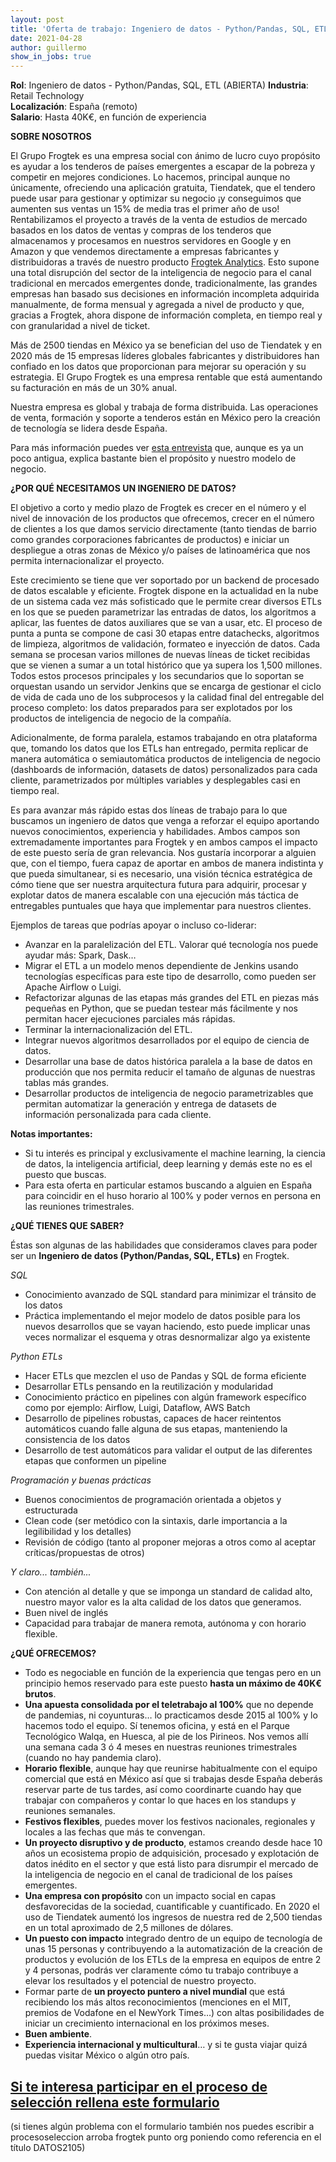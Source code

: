 ```yaml
---
layout: post
title: 'Oferta de trabajo: Ingeniero de datos - Python/Pandas, SQL, ETL (ABIERTA)'
date: 2021-04-28 
author: guillermo
show_in_jobs: true
---
```


**Rol**: Ingeniero de datos - Python/Pandas, SQL, ETL (ABIERTA)
**Industria**: Retail Technology  
**Localización**: España (remoto)  
**Salario**: Hasta 40K€, en función de experiencia

**SOBRE NOSOTROS**

El Grupo Frogtek es una empresa social con ánimo de lucro cuyo propósito es ayudar a los tenderos de países emergentes a escapar de la pobreza y competir en mejores condiciones. Lo hacemos, principal aunque no únicamente, ofreciendo una aplicación gratuita, Tiendatek, que el tendero puede usar para gestionar y optimizar su negocio ¡y conseguimos que aumenten sus ventas un 15% de media tras el primer año de uso! Rentabilizamos el proyecto a través de la venta de estudios de mercado basados en los datos de ventas y compras de los tenderos que almacenamos y procesamos en nuestros servidores en Google y en Amazon y que vendemos directamente a empresas fabricantes y distribuidoras a través de nuestro producto [Frogtek Analytics](https://frogtek.org/analytics/). Esto supone una total disrupción del sector de la inteligencia de negocio para el canal tradicional en mercados emergentes donde, tradicionalmente, las grandes empresas han basado sus decisiones en información incompleta adquirida manualmente, de forma mensual y agregada a nivel de producto y que, gracias a Frogtek, ahora dispone de información completa, en tiempo real y con granularidad a nivel de ticket.

Más de 2500 tiendas en México ya se benefician del uso de Tiendatek y en 2020 más de 15 empresas líderes globales fabricantes y distribuidores han confiado en los datos que proporcionan para mejorar su operación y su estrategia. El Grupo Frogtek es una empresa rentable que está aumentando su facturación en más de un 30% anual.

Nuestra empresa es global y trabaja de forma distribuida. Las operaciones de venta, formación y soporte a tenderos están en México pero la creación de tecnología se lidera desde España.

Para más información puedes ver [esta entrevista](https://www.youtube.com/watch?v=BoDtuEUO328) que, aunque es ya un poco antigua, explica bastante bien el propósito y nuestro modelo de negocio.

**¿POR QUÉ NECESITAMOS UN INGENIERO DE DATOS?**

El objetivo a corto y medio plazo de Frogtek es crecer en el número y el nivel de innovación de los productos que ofrecemos, crecer en el número de clientes a los que damos servicio directamente (tanto tiendas de barrio como grandes corporaciones fabricantes de productos) e iniciar un despliegue a otras zonas de México y/o países de latinoamérica que nos permita internacionalizar el proyecto. 

Este crecimiento se tiene que ver soportado por un backend de procesado de datos escalable y eficiente. Frogtek dispone en la actualidad en la nube de un sistema cada vez más sofisticado que le permite crear diversos ETLs en los que se pueden parametrizar las entradas de datos, los algoritmos a aplicar, las fuentes de datos auxiliares que se van a usar, etc. El proceso de punta a punta se compone de casi 30 etapas entre datachecks, algoritmos de limpieza, algoritmos de validación, formateo e inyección de datos. Cada semana se procesan varios millones de nuevas líneas de ticket recibidas que se vienen a sumar a un total histórico que ya supera los 1,500 millones. Todos estos procesos principales y los secundarios que lo soportan se orquestan usando un servidor Jenkins que se encarga de gestionar el ciclo de vida de cada uno de los subprocesos y la calidad final del entregable del proceso completo: los datos preparados para ser explotados por los productos de inteligencia de negocio de la compañía.

Adicionalmente, de forma paralela, estamos trabajando en otra plataforma que, tomando los datos que los ETLs han entregado, permita replicar de manera automática o semiautomática productos de inteligencia de negocio (dashboards de información, datasets de datos) personalizados para cada cliente, parametrizados por múltiples variables y desplegables casi en tiempo real.

Es para avanzar más rápido estas dos líneas de trabajo para lo que buscamos un ingeniero de datos que venga a reforzar el equipo aportando nuevos conocimientos, experiencia y habilidades. Ambos campos son extremadamente importantes para Frogtek y en ambos campos el impacto de este puesto sería de gran relevancia. Nos gustaría incorporar a alguien que, con el tiempo, fuera capaz de aportar en ambos de manera indistinta y que pueda simultanear, si es necesario, una visión técnica estratégica de cómo tiene que ser nuestra arquitectura futura para adquirir, procesar y explotar datos de manera escalable con una ejecución más táctica de entregables puntuales que haya que implementar para nuestros clientes.

Ejemplos de tareas que podrías apoyar o incluso co-liderar:

- Avanzar en la paralelización del ETL. Valorar qué tecnología nos puede ayudar más: Spark, Dask…
- Migrar el ETL a un modelo menos dependiente de Jenkins usando tecnologías específicas para este tipo de desarrollo, como pueden ser Apache Airflow o Luigi.
- Refactorizar algunas de las etapas más grandes del ETL en piezas más pequeñas en Python, que se puedan testear más fácilmente y nos permitan hacer ejecuciones parciales más rápidas.
- Terminar la internacionalización del ETL.
- Integrar nuevos algoritmos desarrollados por el equipo de ciencia de datos.
- Desarrollar una base de datos histórica paralela a la base de datos en producción que nos permita reducir el tamaño de algunas de nuestras tablas más grandes.
- Desarrollar productos de inteligencia de negocio parametrizables que permitan automatizar la generación y entrega de datasets de información personalizada para cada cliente.

**Notas importantes:** 
- Si tu interés es principal y exclusivamente el machine learning, la ciencia de datos, la inteligencia artificial, deep learning y demás este no es el puesto que buscas.
- Para esta oferta en particular estamos buscando a alguien en España para coincidir en el huso horario al 100% y poder vernos en persona en las reuniones trimestrales.

**¿QUÉ TIENES QUE SABER?**

Éstas son algunas de las habilidades que consideramos claves para poder ser un **Ingeniero de datos (Python/Pandas, SQL, ETLs)** en Frogtek.

*SQL*

- Conocimiento avanzado de SQL standard para minimizar el tránsito de los datos
- Práctica implementando el mejor modelo de datos posible para los nuevos desarrollos que se vayan haciendo, esto puede implicar unas veces normalizar el esquema y otras desnormalizar algo ya existente

*Python ETLs*

- Hacer ETLs que mezclen el uso de Pandas y SQL de forma eficiente
- Desarrollar ETLs pensando en la reutilización y modularidad
- Conocimiento práctico en pipelines con algún framework específico como por ejemplo: Airflow, Luigi, Dataflow, AWS Batch
- Desarrollo de pipelines robustas, capaces de hacer reintentos automáticos cuando falle alguna de sus etapas, manteniendo la consistencia de los datos
- Desarrollo de test automáticos para validar el output de las diferentes etapas que conformen un pipeline

*Programación y buenas prácticas*

- Buenos conocimientos de programación orientada a objetos y estructurada
- Clean code (ser metódico con la sintaxis, darle importancia a la legilibilidad y los detalles)
- Revisión de código (tanto al proponer mejoras a otros como al aceptar críticas/propuestas de otros)

*Y claro... también...*

- Con atención al detalle y que se imponga un standard de calidad alto, nuestro mayor valor es la alta calidad de los datos que generamos.
- Buen nivel de inglés
- Capacidad para trabajar de manera remota, autónoma y con horario flexible.

**¿QUÉ OFRECEMOS?**

- Todo es negociable en función de la experiencia que tengas pero en un principio hemos reservado para este puesto **hasta un máximo de 40K€ brutos**.
- **Una apuesta consolidada por el teletrabajo al 100%** que no depende de pandemias, ni coyunturas… lo practicamos desde 2015 al 100% y lo hacemos todo el equipo. Sí tenemos oficina, y está en el Parque Tecnológico Walqa, en Huesca, al pie de los Pirineos. Nos vemos allí una semana cada 3 ó 4 meses en nuestras reuniones trimestrales (cuando no hay pandemia claro).
- **Horario flexible**, aunque hay que reunirse habitualmente con el equipo comercial que está en México así que si trabajas desde España deberás reservar parte de tus tardes, así como coordinarte cuando hay que trabajar con compañeros y contar lo que haces en los standups y reuniones semanales.
- **Festivos flexibles**, puedes mover los festivos nacionales, regionales y locales a las fechas que más te convengan.
- **Un proyecto disruptivo y de producto**, estamos creando desde hace 10 años un ecosistema propio de adquisición, procesado y explotación de datos inédito en el sector y que está listo para disrumpir el mercado de la inteligencia de negocio en el canal de tradicional de los países emergentes.
- **Una empresa con propósito** con un impacto social en capas desfavorecidas de la sociedad, cuantificable y cuantificado. En 2020 el uso de Tiendatek aumentó los ingresos de nuestra red de 2,500 tiendas en un total aproximado de 2,5 millones de dólares.
- **Un puesto con impacto** integrado dentro de un equipo de tecnología de unas 15 personas y contribuyendo a la automatización de la creación de productos y evolución de los ETLs de la empresa en equipos de entre 2 y 4 personas, podrás ver claramente cómo tu trabajo contribuye a elevar los resultados y el potencial de nuestro proyecto.
- Formar parte de **un proyecto puntero a nivel mundial** que está recibiendo los más altos reconocimientos (menciones en el MIT, premios de Vodafone en el NewYork Times…) con altas posibilidades de iniciar un crecimiento internacional en los próximos meses.
- **Buen ambiente**.
- **Experiencia internacional y multicultural**… y si te gusta viajar quizá puedas visitar México o algún otro país.

## **[Si te interesa participar en el proceso de selección rellena este formulario](https://form.jotform.com/211103477086350?codigo=DATOS2105)** 
(si tienes algún problema con el formulario también nos puedes escribir a procesoseleccion arroba frogtek punto org poniendo como referencia en el título DATOS2105)
